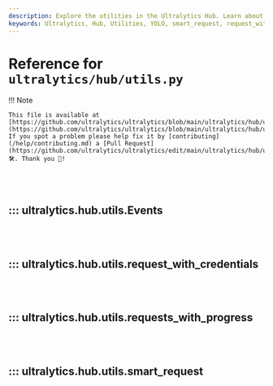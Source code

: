 ```yaml
---
description: Explore the utilities in the Ultralytics Hub. Learn about smart_request, request_with_credentials, and more to enhance your YOLO projects.
keywords: Ultralytics, Hub, Utilities, YOLO, smart_request, request_with_credentials
---
```


# Reference for `ultralytics/hub/utils.py`

!!! Note

    This file is available at [https://github.com/ultralytics/ultralytics/blob/main/ultralytics/hub/utils.py](https://github.com/ultralytics/ultralytics/blob/main/ultralytics/hub/utils.py). If you spot a problem please help fix it by [contributing](/help/contributing.md) a [Pull Request](https://github.com/ultralytics/ultralytics/edit/main/ultralytics/hub/utils.py) 🛠️. Thank you 🙏!

<br><br>

## ::: ultralytics.hub.utils.Events

<br><br>

## ::: ultralytics.hub.utils.request_with_credentials

<br><br>

## ::: ultralytics.hub.utils.requests_with_progress

<br><br>

## ::: ultralytics.hub.utils.smart_request

<br><br>